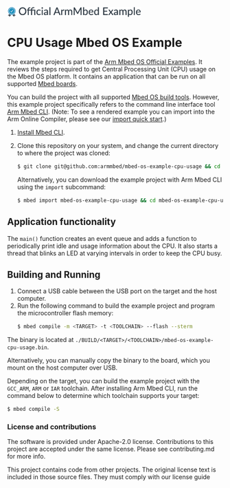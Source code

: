![](./resources/official_armmbed_example_badge.png)
# CPU Usage Mbed OS Example

The example project is part of the [Arm Mbed OS Official Examples](https://os.mbed.com/code/). It reviews the steps required to get Central Processing Unit (CPU) usage on the Mbed OS platform. It contains an application that can be run on all supported [Mbed boards](https://os.mbed.com/platforms/).

You can build the project with all supported [Mbed OS build tools](https://os.mbed.com/docs/mbed-os/latest/tools/index.html). However, this example project specifically refers to the command line interface tool [Arm Mbed CLI](https://github.com/ARMmbed/mbed-cli#installing-mbed-cli).
(Note: To see a rendered example you can import into the Arm Online Compiler, please see our [import quick start](https://os.mbed.com/docs/mbed-os/latest/quick-start/online-with-the-online-compiler.html#importing-the-code).)

1. [Install Mbed CLI](https://os.mbed.com/docs/mbed-os/latest/quick-start/offline-with-mbed-cli.html).

1. Clone this repository on your system, and change the current directory to where the project was cloned:

    ```bash
    $ git clone git@github.com:armmbed/mbed-os-example-cpu-usage && cd mbed-os-example-cpu-usage
    ```

    Alternatively, you can download the example project with Arm Mbed CLI using the `import` subcommand:

    ```bash
    $ mbed import mbed-os-example-cpu-usage && cd mbed-os-example-cpu-usage
    ```

## Application functionality

The `main()` function creates an event queue and adds a function to periodically print idle and usage information about the CPU. It also starts a thread that blinks an LED at varying intervals in order to keep the CPU busy.

## Building and Running

1. Connect a USB cable between the USB port on the target and the host computer.
2. Run the following command to build the example project and program the microcontroller flash memory:
    ```bash
    $ mbed compile -m <TARGET> -t <TOOLCHAIN> --flash --sterm
    ```

The binary is located at `./BUILD/<TARGET>/<TOOLCHAIN>/mbed-os-example-cpu-usage.bin`.

Alternatively, you can manually copy the binary to the board, which you mount on the host computer over USB.

Depending on the target, you can build the example project with the `GCC_ARM`, `ARM` or `IAR` toolchain. After installing Arm Mbed CLI, run the command below to determine which toolchain supports your target:

```bash
$ mbed compile -S
```

### License and contributions
The software is provided under Apache-2.0 license. Contributions to this project are accepted under the same license. Please see contributing.md for more info.

This project contains code from other projects. The original license text is included in those source files. They must comply with our license guide
